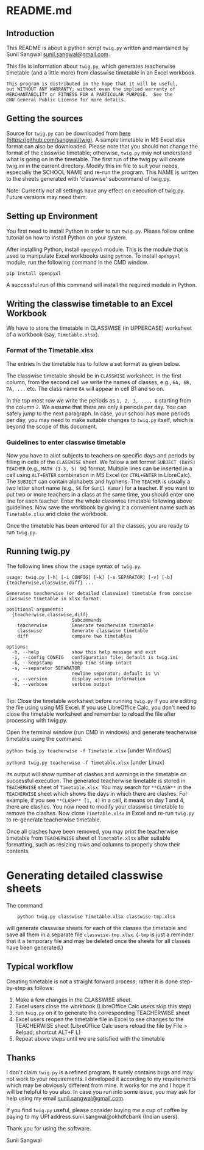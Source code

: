 # README.md

## Introduction

This README is about a python script `twig.py` written and maintained by Sunil Sangwal <sunil.sangwal@gmail.com>.

This file is information about `twig.py`, which generates teacherwise timetable (and a little more) from classwise timetable in an Excel workbook.

    This program is distributed in the hope that it will be useful,
    but WITHOUT ANY WARRANTY; without even the implied warranty of
    MERCHANTABILITY or FITNESS FOR A PARTICULAR PURPOSE.  See the
    GNU General Public License for more details.

## Getting the sources

Source for `twig.py` can be downloaded from [here (https://github.com/sangwal/twig)](https://github.com/sangwal/twig). A sample timetable in MS Excel xlsx format can also be downloaded. Please note that you should not change the format of the classwise timetable; otherwise, `twig.py` may not understand what is going on in the timetable. The first run of the twig.py will create twig.ini in the current directory. Modify this ini file to suit your needs, especially the SCHOOL NAME and re-run the program. This NAME is written to the sheets generated with 'classwise' subcommand of twig.py.

Note: Currently not all settings have any effect on execution of twig.py. Future versions may need them.

## Setting up Environment

You first need to install Python in order to run `twig.py`. Please follow online tutorial on how to install Python on your system.

After installing Python, install `openpyxl` module. This is the module that is used to manipulate Excel workbooks using `python`. To install `openpyxl` module, run the following command in the CMD window.

`pip install openpyxl`

A successful run of this command will install the required module in Python.

## Writing the classwise timetable to an Excel Workbook

We have to store the timetable in CLASSWISE (in UPPERCASE) worksheet of a workbook (say, `Timetable.xlsx`).

### Format of the Timetable.xlsx

The entries in the timetable has to follow a set format as given below.

The classwise timetable should be in `CLASSWISE` worksheet. In the first column, from the second cell we write the names of classes, e.g., `6A, 6B, 7A, ...` etc. The class name `6A` will appear in cell B1 and so on.

In the top most row we write the periods as `1, 2, 3, ..., 8` starting from the column `2`. We assume that there are only `8` periods per day. You can safely jump to the next paragraph. In case, your school has more periods per day, you may need to make suitable changes to `twig.py` itself, which is beyond the scope of this document.

### Guidelines to enter classwise timetable

Now you have to allot subjects to teachers on specific days and periods by filling in cells of the `CLASSWISE` sheet. We follow a set format `SUBJECT (DAYS) TEACHER` (e.g., `MATH (1-3, 5) SK`) format. Multiple lines can be inserted in a cell using `ALT+ENTER` combination in MS Excel (or `CTRL+ENTER` in LibreCalc). The `SUBJECT` can contain alphabets and hyphens. The `TEACHER` is usually a two letter short name (e.g., `SK` for `Sunil Kumar`) for a teacher. If you want to put two or more teachers in a class at the same time, you should enter one line for each teacher. Enter the whole classwise timetable following above guidelines. Now save the workbook by giving it a convenient name such as `Timetable.xlsx` and close the workbook.

Once the timetable has been entered for all the classes, you are ready to run `twig.py`.

## Running twig.py

The following lines show the usage syntax of `twig.py`.

```
usage: twig.py [-h] [-i CONFIG] [-k] [-s SEPARATOR] [-v] [-b] {teacherwise,classwise,diff} ...

Generates teacherwise (or detailed classwise) timetable from concise classwise timetable in xlsx format.

positional arguments:
  {teacherwise,classwise,diff}
                        Subcommands
    teacherwise         Generate teacherwise timetable
    classwise           Generate classwise timetable
    diff                compare two timetables

options:
  -h, --help            show this help message and exit
  -i, --config CONFIG   configuration file; default is twig.ini
  -k, --keepstamp       keep time stamp intact
  -s, --separator SEPARATOR
                        newline separator; default is \n
  -v, --version         display version information
  -b, --verbose         verbose output
 
```

Tip: Close the timetable worksheet before running `twig.py` if you are editing the file using using MS Excel. If you use LibreOffice Calc, you don't need to close the timetable worksheet and remember to reload the file after processing with twig.py.

Open the terminal window (run CMD in windows) and generate teacherwise timetable using the command:

`python twig.py teacherwise -f Timetable.xlsx` [under Windows]

`python3 twig.py teacherwise -f Timetable.xlsx` [under Linux]

Its output will show number of clashes and warnings in the timetable on successful execution. The generated teacherwise timetable is stored in `TEACHERWISE` sheet of `Timetable.xlsx`. You may search for `**CLASH**` in the `TEACHERWISE` sheet which shows the days in which there are clashes. For example, if you see `**CLASH** [1, 4]` in a cell, it means on day 1 and 4, there are clashes. You now need to modify your classwise timetable to remove the clashes. Now close `Timetable.xlsx` in Excel and re-run `twig.py` to re-generate teacherwise timetable.

Once all clashes have been removed, you may print the teacherwise timetable from `TEACHERWISE` sheet of `Timetable.xlsx` after suitable formatting, such as resizing rows and columns to properly show their contents.

# Generating detailed classwise sheets

The command
```
    python twig.py classwise Timetable.xlsx classwise-tmp.xlsx
```
will generate classwise sheets for each of the classes the timetable and save all them in a separate file `classwise-tmp.xlsx`. (`-tmp` is just a reminder that it a temporary file and may be deleted once the sheets for all classes have been generated.)

## Typical workflow

Creating timetable is not a straight forward process; rather it is done step-by-step as follows:

1. Make a few changes in the CLASSWISE sheet.
2. Excel users close the workbook (LibreOffice Calc users skip this step)
3. run `twig.py` on it to generate the corresponding TEACHERWISE sheet
4. Excel users reopen the timetable file in Excel to see changes to the TEACHERWISE sheet (LibreOffice Calc users reload the file by File > Reload; shortcut ALT+F L)
5. Repeat above steps until we are satisfied with the timetable

## Thanks

I don't claim `twig.py` is a refined program. It surely contains bugs and may not work to your requirements. I developed it according to my requirements which may be obviously different from mine. It works for me and I hope it will be helpful to you also.
In case you run into some issue, you may ask for help using my email [sunil.sangwal@gmail.com](mailto:sunil.sangwal@gmail.com).

If you find `twig.py` useful, please consider buying me a cup of coffee by paying to my UPI address sunil.sangwal@okhdfcbank (Indian users).

Thank you for using the software.

Sunil Sangwal
